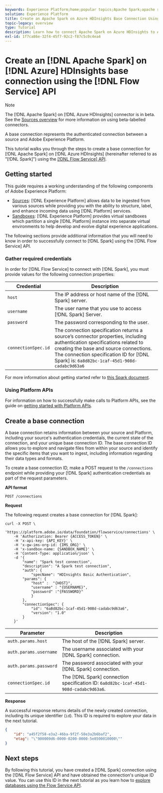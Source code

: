 ```yaml
---
keywords: Experience Platform;home;popular topics;Apache Spark;apache spark;Azure HDInsights
solution: Experience Platform
title: Create an Apache Spark on Azure HDInsights Base Connection Using the Flow Service API
topic-legacy: overview
type: Tutorial
description: Learn how to connect Apache Spark on Azure HDInsights to Adobe Experience Platform using the Flow Service API.
exl-id: 1f7ca86e-32f4-45f7-92c2-f87c5c0c4ea4
---
```

# Create an [!DNL Apache Spark] on [!DNL Azure] HDInsights base connection using the [!DNL Flow Service] API

>[!NOTE]
>
>The [!DNL Apache Spark] on [!DNL Azure HDInsights] connector is in beta. See the [Sources overview](../../../../home.md#terms-and-conditions) for more information on using beta-labelled connectors.

A base connection represents the authenticated connection between a source and Adobe Experience Platform.

This tutorial walks you through the steps to create a base connection for [!DNL Apache Spark] on [!DNL Azure HDInsights] (hereinafter referred to as "[!DNL Spark]") using the [[!DNL Flow Service] API](https://www.adobe.io/experience-platform-apis/references/flow-service/).

## Getting started

This guide requires a working understanding of the following components of Adobe Experience Platform:

* [Sources](../../../../home.md): [!DNL Experience Platform] allows data to be ingested from various sources while providing you with the ability to structure, label, and enhance incoming data using [!DNL Platform] services.
* [Sandboxes](../../../../../sandboxes/home.md): [!DNL Experience Platform] provides virtual sandboxes which partition a single [!DNL Platform] instance into separate virtual environments to help develop and evolve digital experience applications.

The following sections provide additional information that you will need to know in order to successfully connect to [!DNL Spark] using the [!DNL Flow Service] API.

### Gather required credentials

In order for [!DNL Flow Service] to connect with [!DNL Spark], you must provide values for the following connection properties:

| Credential | Description |
| ---------- | ----------- |
| `host` | The IP address or host name of the [!DNL Spark] server. |
| `username` | The user name that you use to access [!DNL Spark] Server. |
| `password` | The password corresponding to the user. |
| `connectionSpec.id` | The connection specification returns a source’s connector properties, including authentication specifications related to creating the base and source connections. The connection specification ID for [!DNL Spark] is: `6a8d82bc-1caf-45d1-908d-cadabc9d63a6` |

For more information about getting started refer to [this Spark document](https://docs.microsoft.com/en-us/azure/hdinsight/spark/apache-spark-overview).

### Using Platform APIs

For information on how to successfully make calls to Platform APIs, see the guide on [getting started with Platform APIs](../../../../../landing/api-guide.md).

## Create a base connection

A base connection retains information between your source and Platform, including your source's authentication credentials, the current state of the connection, and your unique base connection ID. The base connection ID allows you to explore and navigate files from within your source and identify the specific items that you want to ingest, including information regarding their data types and formats.

To create a base connection ID, make a POST request to the `/connections` endpoint while providing your [!DNL Spark] authentication credentials as part of the request parameters.

**API format**

```https
POST /connections
```

**Request**

The following request creates a base connection for [!DNL Spark]:


```shell
curl -X POST \
    'https://platform.adobe.io/data/foundation/flowservice/connections' \
    -H 'Authorization: Bearer {ACCESS_TOKEN}' \
    -H 'x-api-key: {API_KEY}' \
    -H 'x-gw-ims-org-id: {IMS_ORG}' \
    -H 'x-sandbox-name: {SANDBOX_NAME}' \
    -H 'Content-Type: application/json' \
    -d '{
        "name": "Spark test connection",
        "description": "A Spark test connection",
        "auth": {
            "specName": "HDInsights Basic Authentication",
        "params": {
            "host" :  "{HOST}",
            "username" : "{USERNAME}",
            "password" :"{PASSWORD}"
            }
        },
        "connectionSpec": {
            "id": "6a8d82bc-1caf-45d1-908d-cadabc9d63a6",
            "version": "1.0"
        }
    }'
```

| Parameter | Description |
| --------- | ----------- |
| `auth.params.host` | The host of the [!DNL Spark] server. |
| `auth.params.username` | The username associated with your [!DNL Spark] connection. |
| `auth.params.password` | The password associated with your [!DNL Spark] connection. |
| `connectionSpec.id` | The [!DNL Spark] connection specification ID: `6a8d82bc-1caf-45d1-908d-cadabc9d63a6`. |

**Response**

A successful response returns details of the newly created connection, including its unique identifier (`id`). This ID is required to explore your data in the next tutorial.

```json
{
    "id": "a45f2f58-e3a2-46ba-9f2f-58e3a2b6baf2",
    "etag": "\"900009d6-0000-0200-0000-5e8500010000\""
}
```

## Next steps

By following this tutorial, you have created a [!DNL Spark] connection using the [!DNL Flow Service] API and have obtained the connection's unique ID value. You can use this ID in the next tutorial as you learn how to [explore databases using the Flow Service API](../../explore/database-nosql.md).
